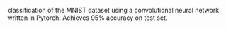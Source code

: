 classification of the MNIST dataset using a convolutional neural network written in Pytorch. Achieves 95% accuracy on test set.
